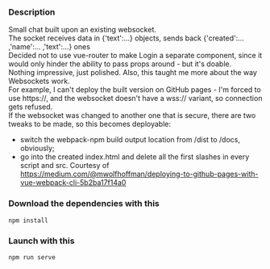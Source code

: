 ### Description
Small chat built upon an existing websocket. <br/>
The socket receives data in {'text':...} objects, sends back {'created':... ,'name':... ,'text':...} ones <br/>
Decided not to use vue-router to make Login a separate component, since it would only hinder the ability to pass props around - but it's doable.<br/>
Nothing impressive, just polished. Also, this taught me more about the way Websockets work. </br>
For example, I can't deploy the built version on GitHub pages - I'm forced to use https://, and the websocket doesn't have a wss:// variant, so connection gets refused. </br>
If the websocket was changed to another one that is secure, there are two tweaks to be made, so this becomes deployable: </br>
- switch the webpack-npm build output location from /dist to /docs, obviously; </br>
- go into the created index.html and delete all the first slashes in every script and src. Courtesy of https://medium.com/@mwolfhoffman/deploying-to-github-pages-with-vue-webpack-cli-5b2ba17f14a0

### Download the dependencies with this
```
npm install
```

### Launch with this
```
npm run serve
```
